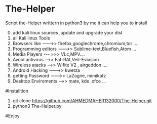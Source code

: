 # The-Helper
Script the-Helper writtern in python3 by me it can help you to install  

0) add kali linux sources ,update and upgrade your dist
1) all Kali linux Tools
2) Browsers like --->> firefox,googlechrome,chromium,tor ....
3) Programming editors --->> Sublime-text,Bluefish,Atom ...
4) Media Players --- >>> VLc,MPV....
5) Avoid antivirus -->> Fat-RAt,Veil-Eviasion
6) Wireless atacks -->> Wifite V2 , airgeddon ....
7) Android Hacking --->> kwetza
8) getting Password --->> LaZagne, mimikatz
9) Desktop Enviroments -->> mate, kde ,xfce ...

#Installtion

1) git clone https://github.com/AHMEDMAHER132000/The-Helper.git
2) python3 The-Helper.py

#Enjoy
